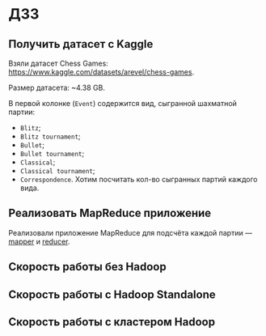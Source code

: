 # ДЗ3

## Получить датасет с Kaggle
Взяли датасет Chess Games: https://www.kaggle.com/datasets/arevel/chess-games.

Размер датасета: ~4.38 GB.

В первой колонке (```Event```) содержится вид, сыгранной шахматной партии:
* ```Blitz```;
* ```Blitz tournament```;
* ```Bullet```;
* ```Bullet tournament```;
* ```Classical```;
* ```Classical tournament```;
* ```Correspondence```.
Хотим посчитать кол-во сыгранных партий каждого вида. 

## Реализовать MapReduce приложение
Реализовали приложение MapReduce для подсчёта каждой партии — [mapper](./mapper.py) и [reducer](./reducer.py).

## Скорость работы без Hadoop

## Скорость работы c Hadoop Standalone

## Скорость работы с кластером Hadoop
